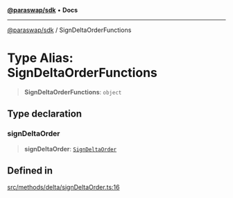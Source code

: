 [**@paraswap/sdk**](../README.md) • **Docs**

***

[@paraswap/sdk](../globals.md) / SignDeltaOrderFunctions

# Type Alias: SignDeltaOrderFunctions

> **SignDeltaOrderFunctions**: `object`

## Type declaration

### signDeltaOrder

> **signDeltaOrder**: [`SignDeltaOrder`](../-internal-/type-aliases/SignDeltaOrder.md)

## Defined in

[src/methods/delta/signDeltaOrder.ts:16](https://github.com/paraswap/paraswap-sdk/blob/master/src/methods/delta/signDeltaOrder.ts#L16)
